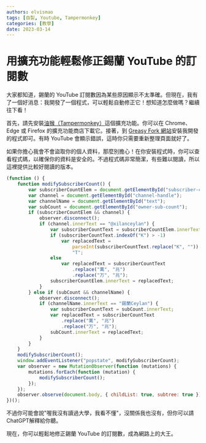 ```yaml
---
authors: elvismao
tags: [自製, Youtube, Tampermonkey]
categories: [教學]
date: 2023-03-14
---
```


# 用擴充功能輕鬆修正錫蘭 YouTube 的訂閱數

大家都知道，錫蘭的 YouTube 訂閱數因為某些原因顯示不太準確。但現在，我有了一個好消息：我開發了一個程式，可以輕鬆自動修正它！想知道怎麼做嗎？繼續往下看！

首先，請先安裝[油猴（Tampermonkey）](https://chrome.google.com/webstore/detail/dhdgffkkebhmkfjojejmpbldmpobfkfo)這個擴充功能。你可以在 Chrome、Edge 或 Firefox 的擴充功能商店下載它。接著，到 [Greasy Fork 網站](https://greasyfork.org/zh-TW/scripts/461789-%E9%8C%AB%E8%98%AD%E8%A8%82%E9%96%B1%E6%A0%A1%E6%AD%A3)安裝我開發的程式即可。有時 YouTube 會顯示錯誤，這時你只需要重新整理頁面就好了。

如果你擔心我會不會盜取你的個人資料，那麼別擔心！在你安裝程式時，你可以查看程式碼，以確保你的資料是安全的。不過程式碼非常簡潔，有些難以閱讀，所以這裡提供比較好閱讀的版本。

```js
(function () {
    function modifySubscriberCount() {
        var subscriberCountElem = document.getElementById("subscriber-count");
        var channel = document.getElementById("channel-handle");
        var channelName = document.getElementById("text");
        var subCount = document.getElementById("owner-sub-count");
        if (subscriberCountElem && channel) {
            observer.disconnect();
            if (channel.innerText == "@xilanceylan") {
                var subscriberCountText = subscriberCountElem.innerText;
                if (subscriberCountText.indexOf("K") > -1)
                    var replacedText =
                        parseInt(subscriberCountText.replace("K", "")) / 10 +
                        "T";
                else
                    var replacedText = subscriberCountText
                        .replace("萬", "兆")
                        .replace("万", "兆");
                subscriberCountElem.innerText = replacedText;
            }
        } else if (subCount && channelName) {
            observer.disconnect();
            if (channelName.innerText == "錫蘭Ceylan") {
                var subscriberCountText = subCount.innerText;
                var replacedText = subscriberCountText
                    .replace("萬", "兆")
                    .replace("万", "兆");
                subCount.innerText = replacedText;
            }
        }
    }
    modifySubscriberCount();
    window.addEventListener("popstate", modifySubscriberCount);
    var observer = new MutationObserver(function (mutations) {
        mutations.forEach(function (mutation) {
            modifySubscriberCount();
        });
    });
    observer.observe(document.body, { childList: true, subtree: true });
})();
```

不過你可能會說"喔我沒有讀過大學，我看不懂"，沒關係我也沒有，但你可以請ChatGPT解釋給你聽。

現在，你可以輕鬆地修正錫蘭 YouTube 的訂閱數，成為網路上的大王。
